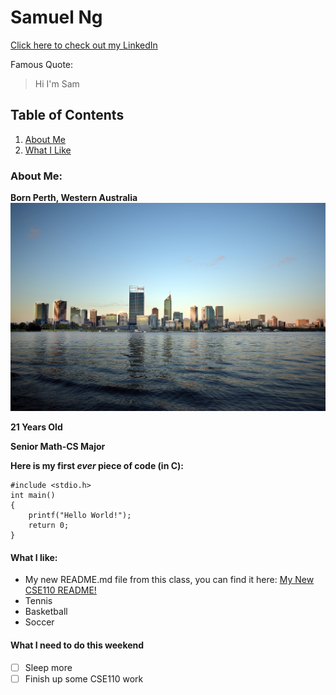 # **Samuel Ng**

[Click here to check out my LinkedIn](https://www.linkedin.com/in/samuel-ng-2910a0192/)

Famous Quote:
> Hi I'm Sam


## Table of Contents

1. [About Me](#about-me)
2. [What I Like](#what-i-like)


### **About Me:**

**Born Perth, Western Australia**           
![Perth, Australia](Images/perth-2986358_1920.jpg)

**21 Years Old**

**Senior Math-CS Major**

**Here is my first _ever_ piece of code (in C):**

```
#include <stdio.h>
int main()
{
    printf("Hello World!");
    return 0;
}
```

#### **What I like:** ###
- My new README.md file from this class, you can find it here: [My New CSE110 README!](README.md)
- Tennis
- Basketball
- Soccer

#### **What I need to do this weekend**
- [ ] Sleep more
- [ ] Finish up some CSE110 work